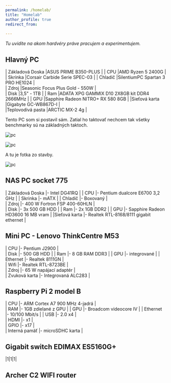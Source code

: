 ```yaml
---
permalink: /homelab/
title: "Homelab"
author_profile: true
redirect_from: 
  
---
```

_Tu uvidíte na akom hardvéry práve pracujem a experimentujem._

Hlavný PC
---------- 

| Základová Doska      |ASUS PRIME B350-PLUS                         | 
| CPU                  |AMD Ryzen 5 2400G                            | 
| Skrinka              |Corsair Carbide Serie SPEC-03                | 
| Chladič              |SilentiumPC Spartan 3 PRO HE1024             |   
| Zdroj                |Seasonic Focus Plus Gold - 550W              |    
| Disk                 |3,5" - 1TB                                   | 
| Ram                  |ADATA XPG GAMMIX D10 2X8GB kit DDR4 2666MHz  | 
| GPU                  |Sapphire Radeon NITRO+ RX 580  8GB           | 
|Sieťová karta         |Gigabyte GC-WB867D-I                         |    
|Teplovodivá pasta     |ARCTIC MX-2 4g                               | 

Tento PC som si postavil sám. Zatial ho taktovať nechcem tak všetky benchmarky sú na základných taktoch.   

![pc](https://i.imgur.com/Xer5V8G.png) 


![pc](https://i.imgur.com/nKiFyUa.png)

A tu je fotka zo stavby.

![pc](https://i.imgur.com/ZXo63JK.jpg?1)



NAS PC socket 775
----------   


| Základová Doska      |- Intel DG41RQ                            | 
| CPU                  |- Pentium dualcore E6700 3,2 GHz          | 
| Skrinka              |- mATX                                    | 
| Chladič              |- Boxovaný                                |   
| Zdroj                |- 400 W Fortron FSP 400-60HLN             |    
| Disk                 |- 3x 500 GB HDD                           | 
| Ram                  |- 2x 1GB DDR2                             | 
| GPU                  |- Sapphire Radeon HD3600 16 MB vram       | 
|Sieťová karta         |- Realtek RTL-8168/8111  gigabit ethernet |    
 





Mini  PC - Lenovo ThinkCentre M53
----------  

| CPU                  |- Pentium  J2900         |  
| Disk                 |- 500 GB HDD             | 
| Ram                  |- 8 GB RAM DDR3          | 
| GPU                  |- integrované            | 
| Ethernet             |- Realtek 8111GN         |    
| Wifi                 |- Realtek RTL-8723BE     |  
| Zdroj                |- 65 W napájací adaptér  |           
| Zvuková karta        |- Integrovaná ALC283     |



Raspberry Pi 2 model B
----------   

| CPU                  |- ARM Cortex A7 900 MHz 4-jadrá  |  
| RAM                  |- 1GB zdielané z GPU             | 
| GPU                  |- Broadcom videocore IV          | 
| Ethernet             |- 10/100 Mbit/s                  | 
| USB                  |- 2.0 x4                         |    
| HDMI                 |- x1                             |  
| GPIO                 |- x17                            |           
| Interná pamäť        |- microSDHC karta                |


Gigabit switch EDIMAX ES5160G+ 
----------   


|1|1|1|

Archer C2 WIFI router 
----------    






